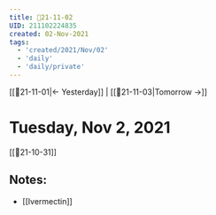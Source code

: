 ```yaml
---
title: 📝21-11-02
UID: 211102224835
created: 02-Nov-2021
tags:
  - 'created/2021/Nov/02'
  - 'daily'
  - 'daily/private'
---
```

[[📝21-11-01|<- Yesterday]] | [[📝21-11-03|Tomorrow ->]]
# Tuesday, Nov 2, 2021
[[📝21-10-31]]
## Notes:
- [[Ivermectin]]

